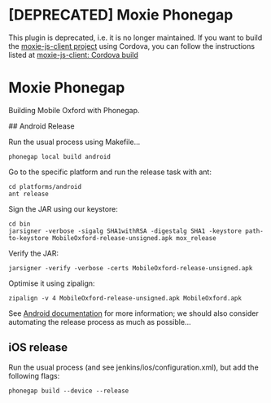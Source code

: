 
# [DEPRECATED] Moxie Phonegap

This plugin is deprecated, i.e. it is no longer maintained. If you want to build the [moxie-js-client  project](https://github.com/ox-it/moxie-js-client) using Cordova, you can follow the instructions listed at [moxie-js-client: Cordova build](https://github.com/ox-it/moxie-js-client#cordova-build)

# Moxie Phonegap

Building Mobile Oxford with Phonegap.

## Android Release

Run the usual process using Makefile...

    phonegap local build android

Go to the specific platform and run the release task with ant:

    cd platforms/android
    ant release

Sign the JAR using our keystore:

    cd bin
    jarsigner -verbose -sigalg SHA1withRSA -digestalg SHA1 -keystore path-to-keystore MobileOxford-release-unsigned.apk mox_release

Verify the JAR:

    jarsigner -verify -verbose -certs MobileOxford-release-unsigned.apk

Optimise it using zipalign:

    zipalign -v 4 MobileOxford-release-unsigned.apk MobileOxford.apk

See [Android documentation](http://developer.android.com/tools/publishing/app-signing.html#releasemode) for more information; we should also consider automating the release process as much as possible...

## iOS release

Run the usual process (and see jenkins/ios/configuration.xml), but add the following flags:

    phonegap build --device --release
